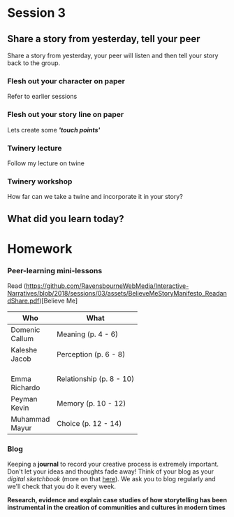 # Session 3

## Share a story from yesterday, tell your peer

Share a story from yesterday, your peer will listen and then tell your story back to the group.


### Flesh out your character on paper

Refer to earlier sessions

### Flesh out your story line on paper

Lets create some ***'touch points'***

### Twinery lecture

Follow my lecture on twine


### Twinery workshop

How far can we take a twine and incorporate it in your story?

## What did you learn today?


# Homework

### Peer-learning mini-lessons

Read (https://github.com/RavensbourneWebMedia/Interactive-Narratives/blob/2018/sessions/03/assets/BelieveMeStoryManifesto_ReadandShare.pdf)[Believe Me]

Who | What
--- | -----------
Domenic<br>Callum  | Meaning (p. 4 - 6)
Kaleshe<br>Jacob | Perception (p. 6 - 8)
<br>Emma<br>Richardo  | Relationship (p. 8 - 10)
Peyman<br>Kevin  | Memory (p. 10 - 12)
Muhammad<br>Mayur | Choice (p. 12 - 14)

### Blog

Keeping a **journal** to record your creative process is extremely important. Don't let your ideas and thoughts fade away! Think of your blog as your *digital sketchbook* (more on that [here](https://github.com/RavensbourneWebMedia/Blogging#why-blogging)). We ask you to blog regularly and we'll check that you do it every week.

**Research, evidence and explain case studies of how storytelling has been instrumental in the creation of communities and cultures in modern times**
